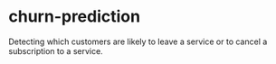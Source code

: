 # churn-prediction
Detecting which customers are likely to leave a service or to cancel a subscription to a service.
